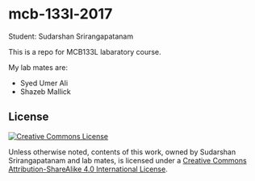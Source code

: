 # mcb-133l-2017

Student: Sudarshan Srirangapatanam

This is a repo for MCB133L labaratory course.

My lab mates are:

* Syed Umer Ali
* Shazeb Mallick

## License
<a rel="license" href="http://creativecommons.org/licenses/by-sa/4.0/"><img alt="Creative Commons License" style="border-width:0" src="https://i.creativecommons.org/l/by-sa/4.0/88x31.png" /></a>

Unless otherwise noted, contents of this work, owned by Sudarshan Srirangapatanam and lab mates, is licensed under a <a rel="license" href="http://creativecommons.org/licenses/by-sa/4.0/">Creative Commons Attribution-ShareAlike 4.0 International License</a>.
